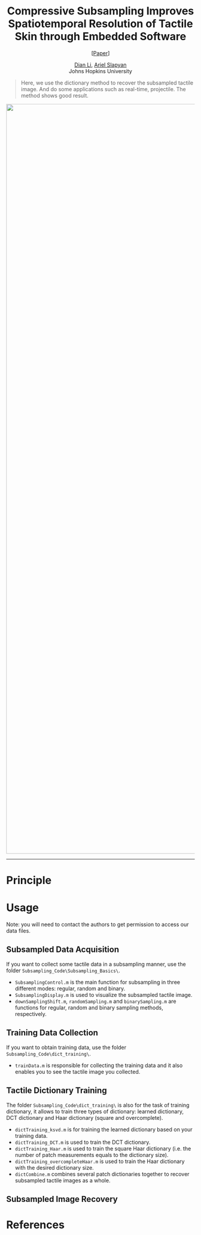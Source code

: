<div align="center">

# Compressive Subsampling Improves Spatiotemporal Resolution of Tactile Skin through Embedded Software

[[Paper]()]

[Dian Li](), [Ariel Slapyan]()<br />
Johns Hopkins University

</div>

> Here, we use the dictionary method to recover the subsampled tactile image. And do some applications such as real-time, projectile. The method shows good result.

<div align="center">
    <img src="assets/overview.png" width="2000">
</div>

---
# Principle

# Usage
Note: you will need to contact the authors to get permission to access our data files.

## Subsampled Data Acquisition
If you want to collect some tactile data in a subsampling manner, use the folder `Subsampling_Code\Subsampling_Basics\`.
* `SubsamplingControl.m` is the main function for subsampling in three different modes: regular, random and binary.
* `SubsamplingDisplay.m` is used to visualize the subsampled tactile image.
* `downSamplingShift.m`, `randomSampling.m` and `binarySampling.m` are functions for regular, random and binary sampling methods, respectively.

## Training Data Collection
If you want to obtain training data, use the folder `Subsampling_Code\dict_training\`.
* `trainData.m` is responsible for collecting the training data and it also enables you to see the tactile image you collected.

## Tactile Dictionary Training
The folder `Subsampling_Code\dict_training\` is also for the task of training dictionary, it allows to train three types of dictionary: learned dictionary, DCT dictionary and Haar dictionary (square and overcomplete).
* `dictTraining_ksvd.m` is for training the learned dictionary based on your training data.
* `dictTraining_DCT.m` is used to train the DCT dictionary.
* `dictTraining_Haar.m` is used to train the square Haar dictionary (i.e. the number of patch measurements equals to the dictionary size).
* `dictTraining_overcompleteHaar.m` is used to train the Haar dictionary with the desired dictionary size.
* `dictCombine.m` combines several patch dictionaries together to recover subsampled tactile images as a whole.

## Subsampled Image Recovery

# References




